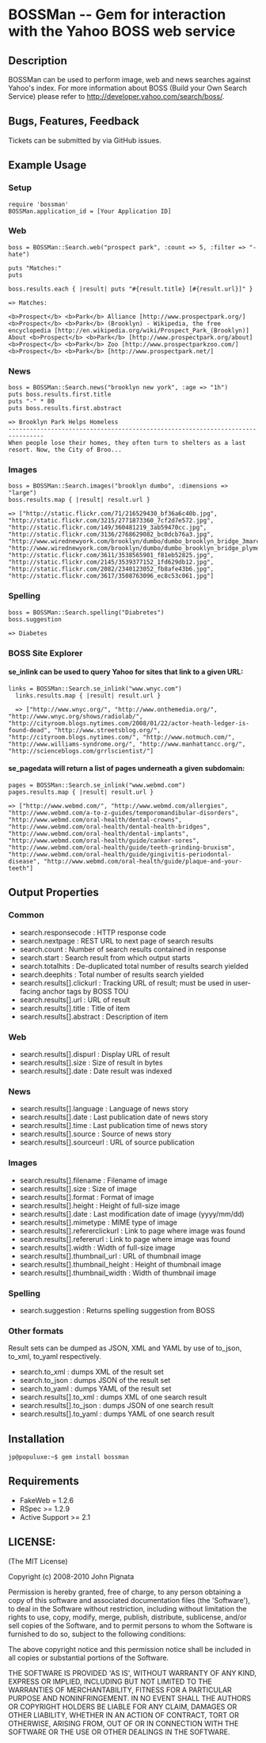 # BOSSMan -- Gem for interaction with the Yahoo BOSS web service

## Description

BOSSMan can be used to perform image, web and news searches against Yahoo's index. For more information about BOSS (Build your Own Search Service) please refer to http://developer.yahoo.com/search/boss/. 

## Bugs, Features, Feedback

Tickets can be submitted by via GitHub issues.

## Example Usage

### Setup

    require 'bossman'
    BOSSMan.application_id = [Your Application ID]

### Web

    boss = BOSSMan::Search.web("prospect park", :count => 5, :filter => "-hate")
    
    puts "Matches:"
    puts
    
    boss.results.each { |result| puts "#{result.title} [#{result.url}]" }
        
    => Matches:

    <b>Prospect</b> <b>Park</b> Alliance [http://www.prospectpark.org/]
    <b>Prospect</b> <b>Park</b> (Brooklyn) - Wikipedia, the free encyclopedia [http://en.wikipedia.org/wiki/Prospect_Park_(Brooklyn)]
    About <b>Prospect</b> <b>Park</b> [http://www.prospectpark.org/about]
    <b>Prospect</b> <b>Park</b> Zoo [http://www.prospectparkzoo.com/]
    <b>Prospect</b> <b>Park</b> [http://www.prospectpark.net/]  

### News

    boss = BOSSMan::Search.news("brooklyn new york", :age => "1h")
    puts boss.results.first.title
    puts "-" * 80
    puts boss.results.first.abstract
    
    => Brooklyn Park Helps Homeless
    --------------------------------------------------------------------------------
    When people lose their homes, they often turn to shelters as a last resort. Now, the City of Broo...
		
### Images

    boss = BOSSMan::Search.images("brooklyn dumbo", :dimensions => "large")
    boss.results.map { |result| result.url }

    => ["http://static.flickr.com/71/216529430_bf36a6c40b.jpg", "http://static.flickr.com/3215/2771873360_7cf2d7e572.jpg", "http://static.flickr.com/149/360481219_3ab59470cc.jpg", "http://static.flickr.com/3136/2768629082_bc0dcb76a3.jpg", "http://www.wirednewyork.com/brooklyn/dumbo/dumbo_brooklyn_bridge_3march02.jpg", "http://www.wirednewyork.com/brooklyn/dumbo/dumbo_brooklyn_bridge_plymouth_4july03.jpg", "http://static.flickr.com/3611/3538565901_f81eb52825.jpg", "http://static.flickr.com/2145/3539377152_1fd629db12.jpg", "http://static.flickr.com/2082/2340123052_fb8afe43b6.jpg", "http://static.flickr.com/3617/3508763096_ec8c53c061.jpg"]
  
### Spelling

    boss = BOSSMan::Search.spelling("Diabretes")
    boss.suggestion 

    => Diabetes
    
### BOSS Site Explorer   

#### se_inlink can be used to query Yahoo for sites that link to a given URL:

    links = BOSSMan::Search.se_inlink("www.wnyc.com")
	  links.results.map { |result| result.url }
	  
	  => ["http://www.wnyc.org/", "http://www.onthemedia.org/", "http://www.wnyc.org/shows/radiolab/", "http://cityroom.blogs.nytimes.com/2008/01/22/actor-heath-ledger-is-found-dead", "http://www.streetsblog.org/", "http://cityroom.blogs.nytimes.com/", "http://www.notmuch.com/", "http://www.williams-syndrome.org/", "http://www.manhattancc.org/", "http://scienceblogs.com/grrlscientist/"]

#### se_pagedata will return a list of pages underneath a given subdomain:

    pages = BOSSMan::Search.se_inlink("www.webmd.com")
    pages.results.map { |result| result.url }

    => ["http://www.webmd.com/", "http://www.webmd.com/allergies", "http://www.webmd.com/a-to-z-guides/temporomandibular-disorders", "http://www.webmd.com/oral-health/dental-crowns", "http://www.webmd.com/oral-health/dental-health-bridges", "http://www.webmd.com/oral-health/dental-implants", "http://www.webmd.com/oral-health/guide/canker-sores", "http://www.webmd.com/oral-health/guide/teeth-grinding-bruxism", "http://www.webmd.com/oral-health/guide/gingivitis-periodontal-disease", "http://www.webmd.com/oral-health/guide/plaque-and-your-teeth"]

## Output Properties

### Common

- search.responsecode         : HTTP response code
- search.nextpage             : REST URL to next page of search results
- search.count                : Number of search results contained in response
- search.start                : Search result from which output starts
- search.totalhits            : De-duplicated total number of results search yielded
- search.deephits             : Total number of results search yielded
- search.results[].clickurl   : Tracking URL of result; must be used in user-facing anchor tags by BOSS TOU
- search.results[].url			  : URL of result
- search.results[].title      : Title of item
- search.results[].abstract   : Description of item

### Web

- search.results[].dispurl    : Display URL of result
- search.results[].size       : Size of result in bytes
- search.results[].date       : Date result was indexed

### News

- search.results[].language   : Language of news story
- search.results[].date       : Last publication date of news story
- search.results[].time       : Last publication time of news story
- search.results[].source     : Source of news story
- search.results[].sourceurl  : URL of source publication

### Images

- search.results[].filename		    	: Filename of image
- search.results[].size				      : Size of image
- search.results[].format			    	: Format of image
- search.results[].height			    	: Height of full-size image
- search.results[].date			  	    : Last modification date of image (yyyy/mm/dd)
- search.results[].mimetype			    : MIME type of image
- search.results[].refererclickurl	: Link to page where image was found
- search.results[].refererurl 		  : Link to page where image was found
- search.results[].width				    : Width of full-size image
- search.results[].thumbnail_url		: URL of thumbnail image
- search.results[].thumbnail_height	: Height of thumbnail image
- search.results[].thumbnail_width  : Width of thumbnail image

### Spelling

- search.suggestion					        : Returns spelling suggestion from BOSS

### Other formats

Result sets can be dumped as JSON, XML and YAML by use of to_json, to_xml, to_yaml respectively.

- search.to_xml			          : dumps XML of the result set
- search.to_json	 			      : dumps JSON of the result set
- search.to_yaml				      : dumps YAML of the result set
- search.results[].to_xml     : dumps XML of one search result
- search.results[].to_json 	  : dumps JSON of one search result
- search.results[].to_yaml	  : dumps YAML of one search result

## Installation

    jp@populuxe:~$ gem install bossman

## Requirements

* FakeWeb = 1.2.6
* RSpec >= 1.2.9
* Active Support >= 2.1

## LICENSE:

(The MIT License)

Copyright (c) 2008-2010 John Pignata

Permission is hereby granted, free of charge, to any person obtaining
a copy of this software and associated documentation files (the
'Software'), to deal in the Software without restriction, including
without limitation the rights to use, copy, modify, merge, publish,
distribute, sublicense, and/or sell copies of the Software, and to
permit persons to whom the Software is furnished to do so, subject to
the following conditions:

The above copyright notice and this permission notice shall be
included in all copies or substantial portions of the Software.

THE SOFTWARE IS PROVIDED 'AS IS', WITHOUT WARRANTY OF ANY KIND,
EXPRESS OR IMPLIED, INCLUDING BUT NOT LIMITED TO THE WARRANTIES OF
MERCHANTABILITY, FITNESS FOR A PARTICULAR PURPOSE AND NONINFRINGEMENT.
IN NO EVENT SHALL THE AUTHORS OR COPYRIGHT HOLDERS BE LIABLE FOR ANY
CLAIM, DAMAGES OR OTHER LIABILITY, WHETHER IN AN ACTION OF CONTRACT,
TORT OR OTHERWISE, ARISING FROM, OUT OF OR IN CONNECTION WITH THE
SOFTWARE OR THE USE OR OTHER DEALINGS IN THE SOFTWARE.
